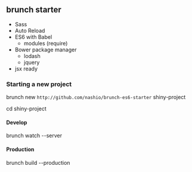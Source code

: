 ## brunch starter
+ Sass
+ Auto Reload
+ ES6 with Babel
    - modules (require)
+ Bower package manager
    - lodash
    - jquery
+ jsx ready


### Starting a new project


brunch new `http://github.com/nashio/brunch-es6-starter` shiny-project

cd shiny-project

#### Develop
brunch watch --server

#### Production
brunch build --production

